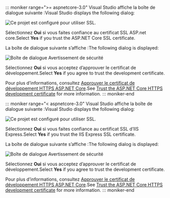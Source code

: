 ::: moniker range=">= aspnetcore-3.0"
<span data-ttu-id="99a72-101">Visual Studio affiche la boîte de dialogue suivante :</span><span class="sxs-lookup"><span data-stu-id="99a72-101">Visual Studio displays the following dialog:</span></span>

![Ce projet est configuré pour utiliser SSL.](~/getting-started/_static/trustCert-3x.png)

<span data-ttu-id="99a72-105">Sélectionnez **Oui** si vous faites confiance au certificat SSL ASP.net core.</span><span class="sxs-lookup"><span data-stu-id="99a72-105">Select **Yes** if you trust the ASP.NET Core SSL certificate.</span></span>

<span data-ttu-id="99a72-106">La boîte de dialogue suivante s’affiche :</span><span class="sxs-lookup"><span data-stu-id="99a72-106">The following dialog is displayed:</span></span>

![Boîte de dialogue Avertissement de sécurité](~/getting-started/_static/cert.png)

<span data-ttu-id="99a72-108">Sélectionnez **Oui** si vous acceptez d’approuver le certificat de développement.</span><span class="sxs-lookup"><span data-stu-id="99a72-108">Select **Yes** if you agree to trust the development certificate.</span></span>

<span data-ttu-id="99a72-109">Pour plus d’informations, consultez [Approuver le certificat de développement HTTPS ASP.NET Core](xref:security/enforcing-ssl#trust-the-aspnet-core-https-development-certificate-on-windows-and-macos).</span><span class="sxs-lookup"><span data-stu-id="99a72-109">See [Trust the ASP.NET Core HTTPS development certificate](xref:security/enforcing-ssl#trust-the-aspnet-core-https-development-certificate-on-windows-and-macos) for more information.</span></span>
::: moniker-end

::: moniker range="< aspnetcore-3.0"
<span data-ttu-id="99a72-110">Visual Studio affiche la boîte de dialogue suivante :</span><span class="sxs-lookup"><span data-stu-id="99a72-110">Visual Studio displays the following dialog:</span></span>

![Ce projet est configuré pour utiliser SSL.](~/getting-started/_static/trustCert.png)

<span data-ttu-id="99a72-114">Sélectionnez **Oui** si vous faites confiance au certificat SSL d’IIS Express.</span><span class="sxs-lookup"><span data-stu-id="99a72-114">Select **Yes** if you trust the IIS Express SSL certificate.</span></span>

<span data-ttu-id="99a72-115">La boîte de dialogue suivante s’affiche :</span><span class="sxs-lookup"><span data-stu-id="99a72-115">The following dialog is displayed:</span></span>

![Boîte de dialogue Avertissement de sécurité](~/getting-started/_static/cert.png)

<span data-ttu-id="99a72-117">Sélectionnez **Oui** si vous acceptez d’approuver le certificat de développement.</span><span class="sxs-lookup"><span data-stu-id="99a72-117">Select **Yes** if you agree to trust the development certificate.</span></span>

<span data-ttu-id="99a72-118">Pour plus d’informations, consultez [Approuver le certificat de développement HTTPS ASP.NET Core](xref:security/enforcing-ssl#trust-the-aspnet-core-https-development-certificate-on-windows-and-macos).</span><span class="sxs-lookup"><span data-stu-id="99a72-118">See [Trust the ASP.NET Core HTTPS development certificate](xref:security/enforcing-ssl#trust-the-aspnet-core-https-development-certificate-on-windows-and-macos) for more information.</span></span>
::: moniker-end